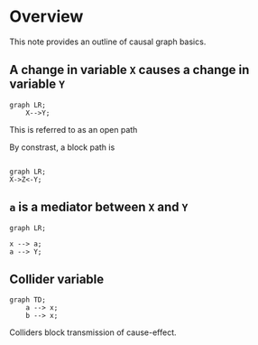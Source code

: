 # Overview
This note provides an outline of causal graph basics.

## A change in variable `X` causes a change in variable `Y`

```mermaid
graph LR;
	X-->Y;
```
This is referred to as an open path

By constrast, a block path is

```mermaid

graph LR;
X->Z<-Y;

```

## `a` is a mediator between `X` and `Y`

```mermaid
graph LR;

x --> a;
a --> Y;

```


## Collider variable
```mermaid
graph TD;
	a --> x;
	b --> x;
```

Colliders block transmission of cause-effect. 

